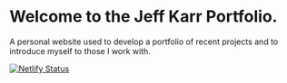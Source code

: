 # Welcome to the Jeff Karr Portfolio. 
A personal website used to develop a portfolio of recent projects and to introduce myself to those I work with.

[![Netlify Status](https://api.netlify.com/api/v1/badges/419ca4a4-1197-47a7-8b21-b310f9a87e10/deploy-status)](https://app.netlify.com/sites/jeffkarr-portfolio/deploys)
